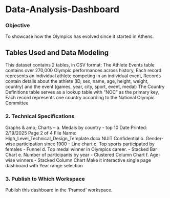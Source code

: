 # Data-Analysis-Dashboard
### Objective
To showcase how the Olympics has evolved since it started in Athens.
## Tables Used and Data Modeling
This dataset contains 2 tables, in CSV format: The Athlete Events table contains over 270,000 Olympic performances across history, Each record represents an individual athlete competing in an individual event, Records contain details about the athlete (ID, sex, name, age, height, weight, country) and the event (games, year, city, sport, event, medal) The Country Definitions table serves as a lookup table with “NOC” as the primary key, Each record represents one country according to the National Olympic Committee
### 2. Technical Specifications
Graphs & amp; Charts –
a. Medals by country - top 10
Date Printed: 2/19/2025 Page 2 of 4
File Name: High_Level_Technical_Design_Template.docx NUIT Confidential
b. Gender-wise participation since 1900 - Line chart
c. Top sports participated by females - Funnel
d. Top medal winner in Olympics career. - Stacked Bar Chart
e. Number of participants by year - Clustered Column Chart
f. Age-wise winners - Stacked Column Chart
Make it interactive single page dashboard with Year range selection
### 3. Publish to Which Workspace
 Publish this dashboard in the ‘Pramod’ workspace.

